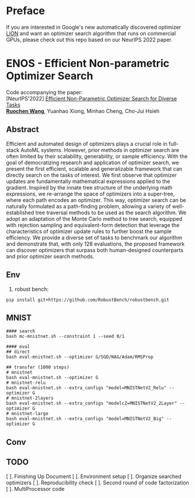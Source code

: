 # Preface

If you are interested in Google's new automatically discovered optimizer [LION](https://arxiv.org/abs/2302.06675) and want an optimizer search algorithm that runs on commercial GPUs, please check out this repo based on our NeurIPS 2022 paper.


# ENOS - Efficient Non-parametric Optimizer Search

Code accompanying the paper:<br>
[NeurIPS'2022] [Efficient Non-Parametric Optimizer Search for Diverse Tasks](https://arxiv.org/abs/2209.13575)<br>
[**Ruochen Wang**](ruocwang.github.io), Yuanhao Xiong, Minhao Cheng, Cho-Jui Hsieh

## Abstract

Efficient and automated design of optimizers plays a crucial role in full-stack AutoML systems. However, prior methods in optimizer search are often limited by their scalability, generability, or sample efficiency. With the goal of democratizing research and application of optimizer search, we present the first efficient, scalable and generalizable framework that can directly search on the tasks of interest. We first observe that optimizer updates are fundamentally mathematical expressions applied to the gradient. Inspired by the innate tree structure of the underlying math expressions, we re-arrange the space of optimizers into a super-tree, where each path encodes an optimizer. This way, optimizer search can be naturally formulated as a path-finding problem, allowing a variety of well-established tree traversal methods to be used as the search algorithm. We adopt an adaptation of the Monte Carlo method to tree search, equipped with rejection sampling and equivalent-form detection that leverage the characteristics of optimizer update rules to further boost the sample efficiency. We provide a diverse set of tasks to benchmark our algorithm and demonstrate that, with only 128 evaluations, the proposed framework can discover optimizers that surpass both human-designed counterparts and prior optimizer search methods.


## Env
1. robust bench:
```
pip install git+https://github.com/RobustBench/robustbench.git
```


## MNIST
```
#### search
bash mc-mnistnet.sh --constraint 1 --seed 0/1

#### eval
## direct
bash eval-mnistnet.sh --optimizer G/SGD/NAG/Adam/RMSProp

## transfer (1000 steps)
# mnistnet
bash eval-mnistnet.sh --optimizer G
# mnistnet-relu
bash eval-mnistnet.sh --extra_configs "model=MNISTNetV2_Relu" --optimizer G
# mnistnet-2layers
bash eval-mnistnet.sh --extra_configs "modelcZ=MNISTNetV2_2Layer" --optimizer G
# mnistnet-large
bash eval-mnistnet.sh --extra_configs "model=MNISTNetV2_Big" --optimizer G
```

## Conv



## TODO
[ ]. Finishing Up Document
[ ]. Environment setup
[ ]. Organize searched optimizers
[ ]. Reproducibility check
[ ]. Second round of code factorization
[ ]. MultiProcessor code